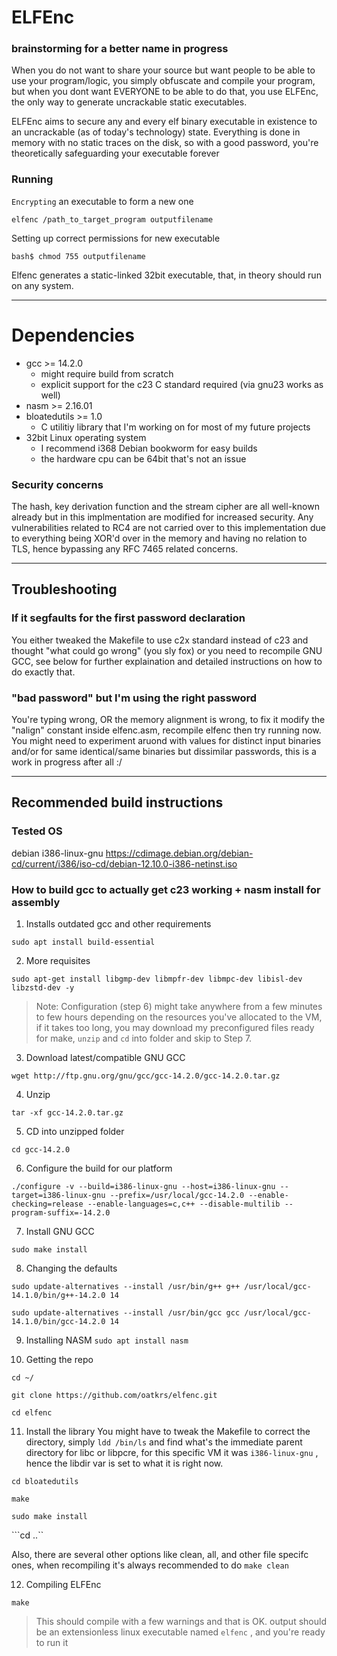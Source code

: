 # ELFEnc
### brainstorming for a better name in progress

When you do not want to share your source but want people to be able to use your program/logic, you simply obfuscate and compile your program, but when you dont want EVERYONE to be able to do that, you use ELFEnc, the only way to generate uncrackable static executables.

ELFEnc aims to secure any and every elf binary executable in existence to an uncrackable (as of today's technology) state.
Everything is done in memory with no static traces on the disk, so with a good password, you're theoretically safeguarding your executable forever

### Running

`Encrypting` an executable to form a new one

```elfenc /path_to_target_program outputfilename```

Setting up correct permissions for new executable

```bash$ chmod 755 outputfilename```

Elfenc generates a static-linked 32bit executable, that, in theory should run on any system.

---

# Dependencies

* gcc  >= 14.2.0
    - might require build from scratch
    - explicit support for the c23 C standard required (via gnu23 works as well)
* nasm >= 2.16.01
* bloatedutils >= 1.0
    - C utilitiy library that I'm working on for most of my future projects
* 32bit Linux operating system
    - I recommend i368 Debian bookworm for easy builds
    - the hardware cpu can be 64bit that's not an issue


### Security concerns

The hash, key derivation function and the stream cipher are all well-known already but in this implmentation are modified for increased security.
Any vulnerabilities related to RC4 are not carried over to this implementation due to everything being XOR'd over in the memory and having no relation to TLS, hence bypassing any RFC 7465 related concerns.

---

## Troubleshooting

### If it segfaults for the first password declaration

You either tweaked the Makefile to use c2x standard instead of c23 and thought "what could go wrong" (you sly fox) or you need to recompile GNU GCC, see below for further explaination and detailed instructions on how to do exactly that.

### "bad password" but I'm using the right password

You're typing wrong, OR the memory alignment is wrong, to fix it modify the "nalign" constant inside elfenc.asm, recompile elfenc then try running now. 
You might need to experiment aruond with values for distinct input binaries and/or for same identical/same binaries but dissimilar passwords, this is a work in progress after all :/

---

## Recommended build instructions

### Tested OS
debian i386-linux-gnu
https://cdimage.debian.org/debian-cd/current/i386/iso-cd/debian-12.10.0-i386-netinst.iso
 

### How to build gcc to actually get c23 working + nasm install for assembly

1. Installs outdated gcc and other requirements

```sudo apt install build-essential```

2. More requisites

```sudo apt-get install libgmp-dev libmpfr-dev libmpc-dev libisl-dev libzstd-dev -y```

> Note: Configuration (step 6) might take anywhere from a few minutes to few hours depending on the resources you've allocated to the VM, if it takes too long, you may download my preconfigured files ready for make, `unzip` and `cd` into folder and skip to Step 7.

3. Download latest/compatible GNU GCC

```wget http://ftp.gnu.org/gnu/gcc/gcc-14.2.0/gcc-14.2.0.tar.gz```

4. Unzip

```tar -xf gcc-14.2.0.tar.gz```

5. CD into unzipped folder

```cd gcc-14.2.0```

6. Configure the build for our platform

```./configure -v --build=i386-linux-gnu --host=i386-linux-gnu --target=i386-linux-gnu --prefix=/usr/local/gcc-14.2.0 --enable-checking=release --enable-languages=c,c++ --disable-multilib --program-suffix=-14.2.0```

7. Install GNU GCC

```sudo make install```

8. Changing the defaults

```sudo update-alternatives --install /usr/bin/g++ g++ /usr/local/gcc-14.1.0/bin/g++-14.2.0 14```

```sudo update-alternatives --install /usr/bin/gcc gcc /usr/local/gcc-14.1.0/bin/gcc-14.2.0 14```


9. Installing NASM
```sudo apt install nasm```

10. Getting the repo

```cd ~/```

```git clone https://github.com/oatkrs/elfenc.git```

```cd elfenc```

11. Install the library
You might have to tweak the Makefile to correct the directory, simply `ldd /bin/ls` and find what's the immediate parent directory for libc or libpcre, for this specific VM it was `i386-linux-gnu` , hence the libdir var is set to what it is right now.

```cd bloatedutils```

```make```

```sudo make install```

```cd ..``

Also, there are several other options like clean, all, and other file specifc ones, when recompiling it's always recommended to do `make clean`

12. Compiling ELFEnc

```make```

> This should compile with a few warnings and that is OK.
> output should be an extensionless linux executable named `elfenc` , and you're ready to run it

